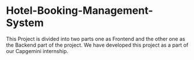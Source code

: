 # Hotel-Booking-Management-System
This Project is divided into two parts one as Frontend and the other one as the Backend part of the project. We have developed this project as a part of our Capgemini internship.
